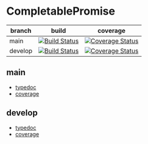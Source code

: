 # CompletablePromise

| branch | build | coverage |
| --- | --- | --- |
| main | [![Build Status](https://travis-ci.com/FlamingTuri/completable-promise.svg?branch=main)](https://travis-ci.com/FlamingTuri/completable-promise) | [![Coverage Status](https://coveralls.io/repos/github/FlamingTuri/completable-promise/badge.svg?branch=main)](https://coveralls.io/github/FlamingTuri/completable-promise?branch=main) |
| develop | [![Build Status](https://travis-ci.com/FlamingTuri/completable-promise.svg?branch=develop)](https://travis-ci.com/FlamingTuri/completable-promise) | [![Coverage Status](https://coveralls.io/repos/github/FlamingTuri/completable-promise/badge.svg?branch=develop)](https://coveralls.io/github/FlamingTuri/completable-promise?branch=develop) |

## main

- [typedoc](https://flamingturi.github.io/completable-promise/main/docs/index.html)
- [coverage](https://flamingturi.github.io/completable-promise/main/coverage/lcov-report/index.html)

## develop

- [typedoc](https://flamingturi.github.io/completable-promise/develop/docs/index.html)
- [coverage](https://flamingturi.github.io/completable-promise/develop/coverage/lcov-report/index.html)
